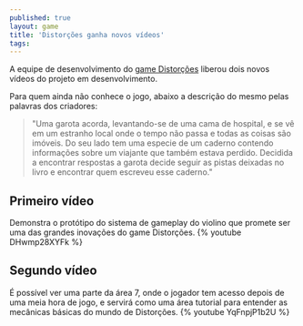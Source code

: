```yaml
---
published: true
layout: game
title: 'Distorções ganha novos vídeos'
tags: 
---
```

A equipe de desenvolvimento do <a href="http://distortions.co/" target="_blank">game Distorções</a>
 liberou dois novos vídeos do projeto em desenvolvimento.

Para quem ainda não conhece o jogo, abaixo a descrição do mesmo pelas palavras dos criadores: 
> "Uma garota acorda, levantando-se de uma cama de hospital, e se vê em um estranho local onde o tempo não passa e todas as coisas são imóveis. Do seu lado tem uma especie de um caderno contendo informações sobre um viajante que também estava perdido. Decidida a encontrar respostas a garota decide seguir as pistas deixadas no livro e encontrar quem escreveu esse caderno."

## Primeiro vídeo
Demonstra o protótipo do sistema de gameplay do violino que promete ser uma das grandes inovações do game Distorções.
{% youtube DHwmp28XYFk %}

## Segundo vídeo
É possível ver uma parte da área 7, onde o jogador tem acesso depois de uma meia hora de jogo, e servirá como uma área tutorial para entender as mecânicas básicas do mundo de Distorções.
{% youtube YqFnpjP1b2U %}